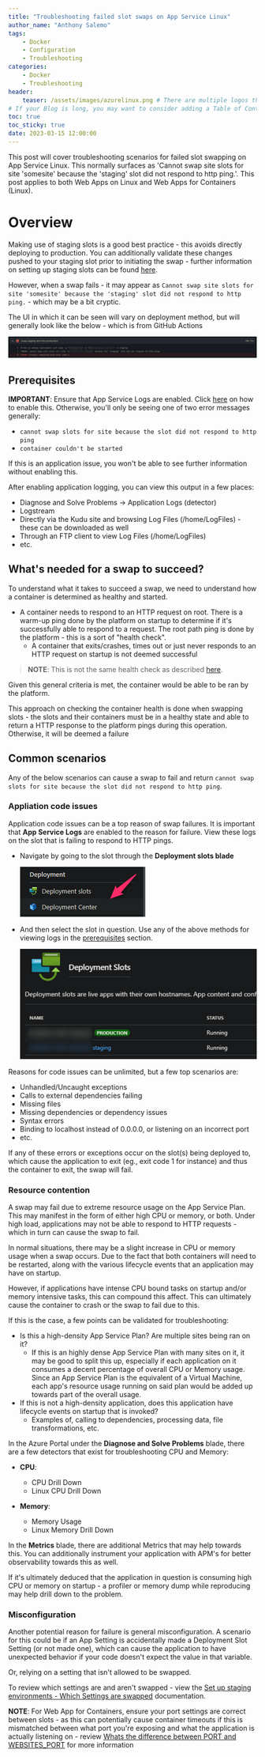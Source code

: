 ```yaml
---
title: "Troubleshooting failed slot swaps on App Service Linux"
author_name: "Anthony Salemo"
tags:
    - Docker
    - Configuration
    - Troubleshooting
categories:
    - Docker
    - Troubleshooting 
header:
    teaser: /assets/images/azurelinux.png # There are multiple logos that can be used in "/assets/images" if you choose to add one.
# If your Blog is long, you may want to consider adding a Table of Contents by adding the following two settings.
toc: true
toc_sticky: true
date: 2023-03-15 12:00:00
---
```


This post will cover troubleshooting scenarios for failed slot swapping on App Service Linux. This normally surfaces as 'Cannot swap site slots for site 'somesite' because the 'staging' slot did not respond to http ping.'. This post applies to both Web Apps on Linux and Web Apps for Containers (Linux).

# Overview
Making use of staging slots is a good best practice - this avoids directly deploying to production. You can additionally validate these changes pushed to your staging slot prior to initiating the swap - further information on setting up staging slots can be found [here](https://learn.microsoft.com/en-us/azure/app-service/deploy-staging-slots).

However, when a swap fails - it may appear as `Cannot swap site slots for site 'somesite' because the 'staging' slot did not respond to http ping.` - which may be a bit cryptic.

The UI in which it can be seen will vary on deployment method, but will generally look like the below - which is from GitHub Actions

![GitHub Actions failure](/media/2023/03/azure-blog-oss-swap-slots-1.png)

## Prerequisites
**IMPORTANT**: Ensure that App Service Logs are enabled. Click [here](https://learn.microsoft.com/en-us/azure/app-service/troubleshoot-diagnostic-logs#enable-application-logging-linuxcontainer) on how to enable this. Otherwise, you'll only be seeing one of two error messages generally:
- `cannot swap slots for site because the slot did not respond to http ping`
- `container couldn't be started`

If this is an application issue, you won't be able to see further information without enabling this.

After enabling application logging, you can view this output in a few places:
- Diagnose and Solve Problems -> Application Logs (detector)
- Logstream
- Directly via the Kudu site and browsing Log Files (/home/LogFiles) - these can be downloaded as well
- Through an FTP client to view Log Files (/home/LogFiles)
- etc.

## What's needed for a swap to succeed?
To understand what it takes to succeed a swap, we need to understand how a container is determined as healthy and started.

- A container needs to respond to an HTTP request on root. There is a warm-up ping done by the platform on startup to determine if it's successfully able to respond to a request. The root path ping is done by the platform - this is a sort of "health check".
    - A container that exits/crashes, times out or just never responds to an HTTP request on startup is not deemed successful

> **NOTE**: This is not the same health check as described [here](https://learn.microsoft.com/en-us/azure/app-service/monitor-instances-health-check?tabs=dotnet).


Given this general criteria is met, the container would be able to be ran by the platform. 

This approach on checking the container health is done when swapping slots - the slots and their containers must be in a healthy state and able to return a HTTP response to the platform pings during this operation. Otherwise, it will be deemed a failure

## Common scenarios
Any of the below scenarios can cause a swap to fail and return `cannot swap slots for site because the slot did not respond to http ping`.

### Appliation code issues
Application code issues can be a top reason of swap failures. It is important that **App Service Logs** are enabled to the reason for failure. View these logs on the slot that is failing to respond to HTTP pings.

- Navigate by going to the slot through the **Deployment slots blade**

    ![Deployment Slots](/media/2023/03/azure-blog-oss-swap-slots-2.png)

- And then select the slot in question. Use any of the above methods for viewing logs in the [prerequisites](#prerequisites) section.

    ![Deployment Slots UI](/media/2023/03/azure-blog-oss-swap-slots-3.png)


Reasons for code issues can be unlimited, but a few top scenarios are:
- Unhandled/Uncaught exceptions
- Calls to external dependencies failing
- Missing files
- Missing dependencies or dependency issues
- Syntax errors
- Binding to localhost instead of 0.0.0.0, or listening on an incorrect port
- etc.

If any of these errors or exceptions occur on the slot(s) being deployed to, which cause the application to exit (eg., exit code 1 for instance) and thus the container to exit, the swap will fail.

### Resource contention
A swap may fail due to extreme resource usage on the App Service Plan. This may manifest in the form of either high CPU or memory, or both. Under high load, applications may not be able to respond to HTTP requests - which in turn can cause the swap to fail.

In normal situations, there may be a slight increase in CPU or memory usage when a swap occurs. Due to the fact that both containers will need to be restarted, along with the various lifecycle events that an application may have on startup. 

However, if applications have intense CPU bound tasks on startup and/or memory intensive tasks, this can compound this affect. This can ultimately cause the container to crash or the swap to fail due to this. 

If this is the case, a few points can be validated for troubleshooting:
- Is this a high-density App Service Plan? Are multiple sites being ran on it?
    - If this is an highly dense App Service Plan with many sites on it, it may be good to split this up, especially if each application on it consumes a decent percentage of overall CPU or Memory usage. Since an App Service Plan is the equivalent of a Virtual Machine, each app's resource usage running on said plan would be added up towards part of the overall usage.
- If this is not a high-density application, does this application have lifecycle events on startup that is invoked?
    - Examples of, calling to dependencies, processing data, file transformations, etc.

In the Azure Portal under the **Diagnose and Solve Problems** blade, there are a few detectors that exist for troubleshooting CPU and Memory:
- **CPU**:
    - CPU Drill Down
    - Linux CPU Drill Down

- **Memory**:
    - Memory Usage
    - Linux Memory Drill Down

In the **Metrics** blade, there are additional Metrics that may help towards this. You can additionally instrument your application with APM's for better observability towards this as well.

If it's ultimately deduced that the application in question is consuming high CPU or memory on startup - a profiler or memory dump while reproducing may help drill down to the problem.

### Misconfiguration
Another potential reason for failure is general misconfiguration. A scenario for this could be if an App Setting is accidentally made a Deployment Slot Setting (or not made one), which can cause the application to have unexpected behavior if your code doesn't expect the value in that variable.

Or, relying on a setting that isn't allowed to be swapped.

To review which settings are and aren't swapped - view the [Set up staging environments - Which Settings are swapped](https://learn.microsoft.com/en-us/azure/app-service/deploy-staging-slots#which-settings-are-swapped) documentation.

**NOTE**: For Web App for Containers, ensure your port settings are correct between slots - as this can potentially cause container timeouts if this is mismatched between what port you're exposing and what the application is actually listening on - review [Whats the difference between PORT and WEBSITES_PORT](https://azureossd.github.io/2023/02/15/Whats-the-difference-between-PORT-and-WEBSITES_PORT/index.html) for more information
